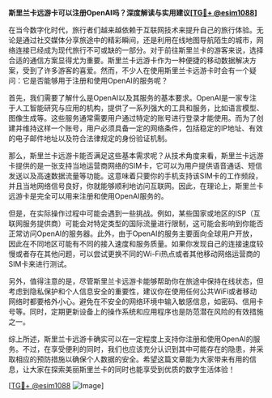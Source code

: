 **斯里兰卡远游卡可以注册OpenAI吗？深度解读与实用建议[[TG💪+ @esim1088](https://t.me/s/esim1088)]**

在当今数字化时代，旅行者们越来越依赖于互联网技术来提升自己的旅行体验。无论是通过社交媒体分享旅途中的精彩瞬间，还是利用在线地图导航陌生的城市，网络连接已经成为现代旅行不可或缺的一部分。对于前往斯里兰卡的游客来说，选择合适的通信方案显得尤为重要。斯里兰卡远游卡作为一种便捷的移动数据解决方案，受到了许多游客的喜爱。然而，不少人在使用斯里兰卡远游卡时会有一个疑问：它是否能够用于注册和使用OpenAI的服务呢？

首先，我们需要了解什么是OpenAI以及其服务的基本要求。OpenAI是一家专注于人工智能研究与应用的机构，提供了一系列强大的工具和服务，比如语言模型、图像生成等。这些服务通常需要用户通过特定的账号进行登录才能使用。而为了创建并维持这样一个账号，用户必须具备一定的网络条件，包括稳定的IP地址、有效的电子邮件地址以及符合法律规定的身份验证机制。

那么，斯里兰卡远游卡能否满足这些基本需求呢？从技术角度来看，斯里兰卡远游卡提供的是一张支持当地运营商网络的SIM卡，它可以为用户提供语音通话、短信发送以及高速数据流量等功能。这意味着只要你的手机支持该SIM卡的工作频段，并且当地网络信号良好，你就能够顺利地访问互联网。因此，在理论上，斯里兰卡远游卡是完全可以用来注册和使用OpenAI服务的。

但是，在实际操作过程中可能会遇到一些挑战。例如，某些国家或地区的ISP（互联网服务提供商）可能会对特定类型的国际流量进行限制，这可能会影响到你能否正常访问OpenAI的服务器。此外，由于OpenAI的服务主要面向全球用户开放，因此在不同地区可能有不同的接入速度和服务质量。如果你发现自己的连接速度较慢或者存在其他问题，可以尝试更换不同的Wi-Fi热点或者其他移动网络运营商的SIM卡来进行测试。

另外，值得注意的是，尽管斯里兰卡远游卡能够帮助你在旅途中保持在线状态，但考虑到隐私保护和个人信息安全的重要性，建议你在使用任何公共WiFi或者移动网络时都要格外小心。避免在不安全的网络环境中输入敏感信息，如密码、信用卡号等。同时，定期更新设备上的操作系统和应用程序也是防范潜在风险的有效措施之一。

综上所述，斯里兰卡远游卡确实可以在一定程度上支持你注册和使用OpenAI的服务。不过，在享受便利的同时，我们也应该充分认识到其中可能存在的隐患，并采取相应的预防措施以确保个人数据的安全。希望这篇文章能为大家带来有用的信息，让大家在探索美丽斯里兰卡的同时也能享受到优质的数字生活体验！

[[TG💪+ @esim1088](https://t.me/s/esim1088) ![Image](https://i.postimg.cc/4NQfJmqS/Snipaste-2025-05-13-00-14-12.png)]